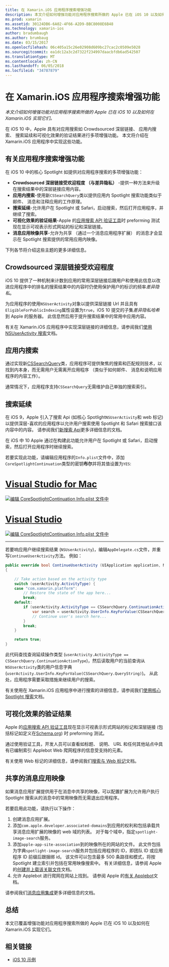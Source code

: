 ```yaml
---
title: 在 Xamarin.iOS 应用程序搜索增强功能
description: 本文介绍如何增强功能对应用程序搜索所做的 Apple 已在 iOS 10 以及如何在 Xamarin.iOS 实现它们。
ms.prod: xamarin
ms.assetid: 30124DB6-6A02-4F66-A2D9-BBC8008E6B48
ms.technology: xamarin-ios
author: bradumbaugh
ms.author: brumbaug
ms.date: 03/15/2017
ms.openlocfilehash: 06c405a15c26e02908d609bc27cac2c0509e5028
ms.sourcegitcommit: ea1dc12a3c2d7322f234997daacbfdb6ad542507
ms.translationtype: MT
ms.contentlocale: zh-CN
ms.lasthandoff: 06/05/2018
ms.locfileid: "34787879"
---
```

# <a name="app-search-enhancements-in-xamarinios"></a>在 Xamarin.iOS 应用程序搜索增强功能

_本文介绍如何增强功能对应用程序搜索所做的 Apple 已在 iOS 10 以及如何在 Xamarin.iOS 实现它们。_

在 iOS 10 中，Apple 具有对应用搜索如 Crowdsourced 深层链接、 应用内搜索、 搜索延续和可视化效果的验证结果进行多项增强功能。 本文将介绍在 Xamarin.iOS 应用程序中实现这些功能。

## <a name="about-app-search-enhancements"></a>有关应用程序搜索增强功能

在 iOS 10 中的核心 Spotlight 如提供对应用程序搜索的多项增强功能：

- **Crowdsourced 深层链接受欢迎程度 （与差异隐私）** -提供一种方法来升级在搜索结果中的深层链接应用内容。
- **应用内搜索**-使用新`CSSearchQuery`类以提供应用内 Spotlight 搜索功能类似于邮件、 消息和注释应用的工作原理。
- **搜索延续**-允许用户在 Spotlight 或 Safari，启动搜索，然后打开应用程序，并继续了搜索。
- **可视化效果的验证结果**-Apple 的[应用搜索 API 验证工具](https://search.developer.apple.com/appsearch-validation-tool)时 preforming 测试现在显示可视表示形式网站的标记和深层链接。
- **消息应用映像共享**-允许为共享 （通过一个消息应用程序扩展） 的消息才会显示在 Spotlight 搜索提供的常用应用内映像。

下列各节将介绍这些主题的更多详细信息。

## <a name="crowdsourced-deep-link-popularity"></a>Crowdsourced 深层链接受欢迎程度

iOS 10 提供了一种机制来计数到应用的常用深层链接后跟用户和使用此信息以改进应用程序中的排名的搜索结果中的内容时仍使用保护用户的标识的频率*差异隐私*。

为应用程序的使用`NSUserActivity`对象以提供深层链接 Url 并且具有`EligibleForPublicIndexing`属性设置为`true`，iOS 10 提交的子集*差异隐私哈希*到 Apple 的服务器。 此信息然后用于提升搜索结果中的常用中应用内容。

有关在 Xamarin.iOS 应用程序中实现深层链接的详细信息，请参阅我们[使用 NSUserActivity 搜索](~/ios/platform/search/nsuseractivity.md)文档。

## <a name="in-app-searching"></a>应用内搜索

通过实现新[CSSearchQuery](https://developer.apple.com/reference/corespotlight/cssearchquery)类，应用程序可提供聚焦的搜索和匹配规则技术，以找到内本身，而无需用户无需离开应用程序 （类似于如何邮件、 消息和说明应用程序的内容工作）。

通常情况下，应用程序支持`CSSearchQuery`无需维护自己单独的搜索索引。 

## <a name="search-continuation"></a>搜索延续

在 iOS 9，Apple 引入了搜索 Api (如核心 Spotlight`NSUserActivity`和 web 标记) 以提供深层-喜欢的应用程序以允许用户搜索使用 Spotlight 和 Safari 搜索接口该内容中的内容。 请参阅我们[新搜索 Api](~/ios/platform/search/index.md)更多详细信息的文档。

在 iOS 中 10 Apple 通过在构建此功能允许用户在 Spotlight 或 Safari，启动搜索，然后打开应用程序时继续搜索。 

若要实现此功能，请编辑应用程序的`Info.plist`文件中，添加`CoreSpotlightContinuation`类型的密钥**布尔**并将其值设置为`YES`:

# <a name="visual-studio-for-mactabvsmac"></a>[Visual Studio for Mac](#tab/vsmac)

[![](app-search-enhancements-images/search01.png "编辑 CoreSpotlightContinuation Info.plist 文件中")](app-search-enhancements-images/search01.png#lightbox)

# <a name="visual-studiotabvswin"></a>[Visual Studio](#tab/vswin)

[![](app-search-enhancements-images/searchw01.png "编辑 CoreSpotlightContinuation Info.plist 文件中")](app-search-enhancements-images/search01.png#lightbox)

-----

若要响应用户继续搜索结果 (`NSUserActivity`)，编辑`AppDelegate.cs`文件，并重写`ContinueUserActivity`方法。 例如：

```csharp
public override bool ContinueUserActivity (UIApplication application, NSUserActivity userActivity, UIApplicationRestorationHandler completionHandler)
{

    // Take action based on the activity type
    switch (userActivity.ActivityType) {
    case "com.xamarin.platform":
        // Restore the state of the app here...
        break;
    default:
        if (userActivity.ActivityType == CSSearchQuery.ContinuationActionType) {
            var search = userActivity.UserInfo.KeyForValue(CSSearchQuery.QueryString);
            // Continue user's search here...
        }
        break;
    }

    return true;
}
```

此代码查找查询延续操作类型 (`userActivity.ActivityType == CSSearchQuery.ContinuationActionType`)，然后读取用户的当前查询从`NSUserActivity`类的用户信息字典 (`userActivity.UserInfo.KeyForValue(CSSearchQuery.QueryString)`)。 从此处，应用程序需要采取措施来继续用户的搜索。

有关使用在 Xamarin.iOS 应用程序中进行搜索的详细信息，请参阅我们[使用核心 Spotlight 搜索](~/ios/platform/search/corespotlight.md)文档。

## <a name="visualization-of-validation-results"></a>可视化效果的验证结果

Apple 的[应用搜索 API 验证工具](https://search.developer.apple.com/appsearch-validation-tool)现在显示可视表示形式网站的标记和深层链接 (包括标记如定义在[Schema.org](http://schema.org/)) 时 preforming 测试。

通过使用验证工具，开发人员可以查看如标题、 说明、 URL 和任何其他站点中具有已编制索引 Applebot Web 爬网程序的信息受支持的元素。

有关使用 Web 标记的详细信息，请参阅我们[搜索与 Web 标记](~/ios/platform/search/web-markup.md)文档。

## <a name="message-app-image-sharing"></a>共享的消息应用映像

如果消息应用扩展提供用于在消息中共享的映像，可以配置扩展为允许用户执行 Spotlight 搜索从的消息中的常用映像而无需退出应用程序。

若要启用此功能，请执行以下操作：

1. 创建消息应用扩展。
2. 添加`com.apple.developer.associated-domains`到应用的权利和包括承载共享消息应用扩展的映像的 web 域的列表。 对于每个域中，指定`spotlight-image-search`服务。
3. 添加`apple-app-site-association`到的映像所在的网站的文件。 此文件包括为字典`spotlight-image-search`服务并包括应用程序的 ID，即团队 ID 或应用程序 ID 前缀后跟捆绑 id。 该文件可以包含最多 500 条路径和模式，将按 Spotlight 建立索引并包括在常用映像搜索中。 有关详细信息，请参阅 Apple 的[创建并上载该关联文件](https://developer.apple.com/library/prerelease/content/documentation/General/Conceptual/AppSearch/UniversalLinks.html#//apple_ref/doc/uid/TP40016308-CH12-SW4)文档。
4. 允许 Applebot 进行爬网在网站上找到。 请参阅 Apple 的[有关 Applebot](https://support.apple.com/HT204683)文档。

请参阅我们[消息应用集成](~/ios/platform/message-app-integration/index.md)更多详细信息的文档。

## <a name="summary"></a>总结

本文已覆盖增强功能对应用程序搜索所做的 Apple 已在 iOS 10 以及如何在 Xamarin.iOS 实现它们。



## <a name="related-links"></a>相关链接

- [iOS 10 示例](https://developer.xamarin.com/samples/ios/iOS10/)
